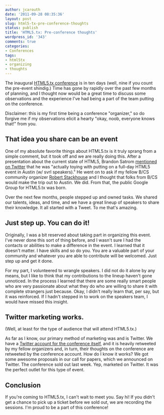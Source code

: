 ```yaml
---
author: jcarouth
date: '2011-09-28 08:35:36'
layout: post
slug: html5-tx-pre-conference-thoughts
status: publish
title: 'HTML5.tx: Pre-conference thoughts'
wordpress_id: '343'
comments: true
categories:
- Conferences
tags:
- html5tx
- organizing
- thoughts
---
```


The inaugural [HTML5.tx conference](http://html5tx.com) is in ten days (well, nine if you count the pre-event shindig.) Time has gone by rapidly over the past few months of planning, and I thought now would be a great time to discuss some observations and the experience I've had being a part of the team putting on the conference.

Disclaimer: this is my first time being a conference "organizer," so do forgive me if my observations elicit a hearty "okay, noob, everyone knows that!" from you.

## That idea you share can be an event

One of my absolute favorite things about HTML5.tx is it truly sprang from a simple comment, but it took off and we are really doing this. After a presentation about the current state of HTML5, Brandon Satrom [mentioned on Twitter](http://twitter.com/#!/BrandonSatrom/status/68265011277086720) that he was "actually toying with putting on a full-day HTML5 event in Austin (w/ svrl speakers)." He went on to ask if my fellow B/CS community organizer [Robert Stackhouse](http://robertstackhouse.com/) and I thought that folks from B/CS would make the trip out to Austin. We did. From that, the public Google Group for HTML5.tx was born.

Over the next few months, people stepped up and owned tasks. We shared our talents, ideas, and time, and we have a great lineup of speakers to share their knowledge. It all started with a Tweet. To me that's amazing.

## Just step up. You can do it!

Originally, I was a bit reserved about taking part in organizing this event. I've never done this sort of thing before, and I wasn't sure I had the contacts or abilities to make a difference in the event. I learned that it doesn't matter. I have skills and so do you. You are a valuable part of your community and whatever you are able to contribute will be welcomed. Just step up and get it done.

For my part, I volunteered to wrangle speakers. I did not do it alone by any means, but I like to think that my contributions to the lineup haven't gone unnoticed. In the process I learned that there are some really smart people who are very passionate about what they do who are willing to share it with complete strangers just because. Okay, I didn't really learn that, per say, but it was reinforced. If I hadn't stepped in to work on the speakers team, I would have missed this insight.

## Twitter marketing works.

(Well, at least for the type of audience that will attend HTML5.tx.)

As far as I know, our primary method of marketing was and is Twitter. We have a [Twitter account for the conference itself](http://twitter.com/html5tx), and it is heavily retweeted by my fellow organizers and, in turn, their thoughts on the conference are retweeted by the conference account. How do I know it works? We got some awesome proposals in our call for papers, which we announced on Twitter. The conference sold out last week. Yep, marketed on Twitter. It was the perfect outlet for this type of event.

## Conclusion

If you're coming to HTML5.tx, I can't wait to meet you. Say hi! If you didn't get a chance to pick up a ticket before we sold out, we are recording the sessions. I'm proud to be a part of this conference!

